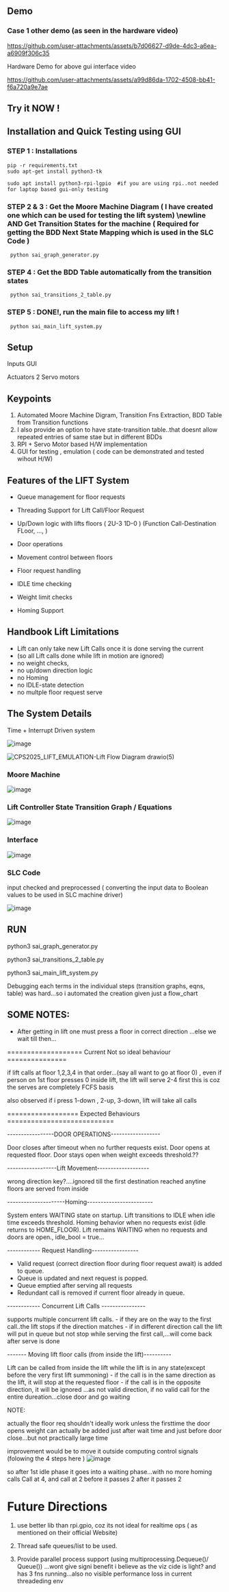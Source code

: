
## Demo


### Case 1 other demo (as seen in the hardware video)

https://github.com/user-attachments/assets/b7d06627-d9de-4dc3-a6ea-a6909f306c35

Hardware Demo for above gui interface video 

https://github.com/user-attachments/assets/a99d86da-1702-4508-bb41-f6a720a9e7ae

## Try it NOW !
## Installation and Quick Testing using GUI 

### STEP 1 :  Installations

    pip -r requirements.txt 
    sudo apt-get install python3-tk 

    sudo apt install python3-rpi-lgpio  #if you are using rpi..not needed for laptop based gui-only testing

### STEP 2 & 3 : Get the Moore Machine Diagram ( I have created one which can be used for testing the lift system)  \newline AND Get Transition States for the machine ( Required for getting the BDD Next State Mapping which is used in the SLC Code )

     python sai_graph_generator.py 

 
### STEP 4 : Get the BDD Table automatically from the transition states

     python sai_transitions_2_table.py 

### STEP 5 : DONE!, run the main file to access my lift !
     python sai_main_lift_system.py 


## Setup 
Inputs 
GUI 

Actuators 
2 Servo motors 


## Keypoints

1. Automated Moore Machine Digram, Transition Fns Extraction, BDD Table from Transition functions
2. I also provide an option to have state-transition table..that doesnt allow repeated entries of same stae but in different BDDs 
3. RPI + Servo Motor based H/W implementation 
4. GUI for testing , emulation ( code can be demonstrated and tested wihout H/W)


## Features of the LIFT System
-   Queue management for floor requests
-   Threading Support for Lift Call/Floor Request
-   Up/Down logic with lifts floors ( 2U-3 1D-0 ) (Function Call-Destination FLoor, ..., )

-   Door operations
-   Movement control between floors
-   Floor request handling

-   IDLE time checking
-   Weight limit checks
-   Homing Support 


## Handbook Lift Limitations
- Lift can only take new Lift Calls once it is done serving the current
- (so all Lift calls done while lift in motion are ignored)
- no weight checks, 
- no up/down direction logic
- no Homing
- no IDLE-state detection
- no multple floor request serve


<!-- sudo apt-get install python3-tk graphviz -->
<!-- pip install RPi.GPIO -->
<!-- sudo apt remove python3-rpi.gpio
sudo apt install python3-rpi-lgpio -->

## The System Details
Time + Interrupt Driven system

![image](https://github.com/user-attachments/assets/fc058f6a-3e4f-4a59-934e-0e79bf45731c)

![CPS2025_LIFT_EMULATION-Lift Flow Diagram drawio(5)](https://github.com/user-attachments/assets/deb4099a-b620-48ed-afd7-0745b9fe27b7)


### Moore Machine 

![image](https://github.com/user-attachments/assets/5f17f93a-9b0f-4700-a9d3-62e2eee73d15)


### Lift Controller State Transition Graph / Equations
![image](https://github.com/user-attachments/assets/a2a4376b-4b05-4893-827a-5166f530df10)


### Interface
![image](https://github.com/user-attachments/assets/1b92b9d9-da82-4b7b-951e-916066fbbfd2)


### SLC Code  

input checked and preprocessed ( converting the input data to Boolean values to be used in SLC machine driver)

![image](https://github.com/user-attachments/assets/218f7fa3-3cab-4172-8d5f-561d52ac7c5a)




## RUN
python3 sai_graph_generator.py 

python3 sai_transitions_2_table.py 

python3 sai_main_lift_system.py

Debugging each terms in the individual steps (transition graphs, eqns, table) was hard...so i automated the creation given just a flow_chart 



## SOME NOTES: 
- After getting in lift one must press a floor in correct direction ...else we wait till then...


=================== Current Not so ideal behaviour ===============

if lift calls at floor 1,2,3,4 in that order...(say all want to go at floor 0)
    , even if person on 1st floor presses 0 inside lift, the lift will serve 2-4 first
    this is coz the serves are completely FCFS basis 

also observed if i press 1-down , 2-up, 3-down, lift will take all calls



================== Expected Behaviours ===========================


-----------------DOOR OPERATIONS------------------

Door closes after timeout when no further requests exist.
Door opens at requested floor.
Door stays open when weight exceeds threshold.??

------------------Lift Movement-------------------

wrong direction key?....ignored till the first destination reached
anytine floors are served from inside 



---------------------Homing------------------------

System enters WAITING state on startup.
Lift transitions to IDLE when idle time exceeds threshold.
Homing behavior when no requests exist (idle returns to HOME_FLOOR).
Lift remains WAITING when no requests and doors are open., idle_bool = true...


------------ Request Handling-----------------

- Valid request (correct direction floor during floor request await) is added to queue.
- Queue is updated and next request is popped.
- Queue emptied after serving all requests
- Redundant call is removed if current floor already in queue.


------------ Concurrent Lift Calls ----------------

supports multiple concurrent lift calls. 
    - if they are on the way to the first call..the lift stops if the direction matches
    - if in different direction call the lift will put in queue but not stop while serving the first call,...will come back after serve is done


------- Moving lift floor calls (from inside the lift)----------

Lift can be called from inside the lift while the lift is in any state(except before the very first lift summoning)
    - if the call is in the same direction as the lift, it will stop at the requested floor
    - if the call is in the opposite direction, it will be ignored ...as not valid direction, if no valid call for the entire dureation...close door and go waiting


NOTE:

actually the floor req shouldn't ideally work unless the firsttime the door opens
weight can actually be added just after wait time and just before door close...but not practically large time 

improvement would be to move it outside computing control signals (folowing the 4 steps here ) 
![image](https://github.com/user-attachments/assets/d92e2b9d-85a4-4021-b093-1dc62423587d)




so after 1st idle phase it goes into a waiting phase...with no more homing calls
Call at 4, and 
    call at 2 
        before it passes 2
        after it passes 2 



# Future Directions

1. use better lib than rpi.gpio, coz its not ideal for realtime ops ( as mentioned on their official Website)

2. Thread safe queues/list to be used.
3. Provide parallel process support (using multiprocessing.Dequeue()/ Queue()) ...wont give signi benefit i believe as the viz cide is light? and has 3 fns running...also no visible performance loss in current threadeding env
